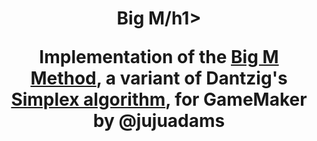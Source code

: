 <h1 align="center">Big M/h1>

<p align="center">Implementation of the <a href="https://www.youtube.com/watch?v=upgpVkAkFkQ">Big M Method</a>, a variant of Dantzig's <a href="https://optimization.cbe.cornell.edu/index.php?title=Simplex_algorithm">Simplex algorithm</a>, for GameMaker by <b>@jujuadams</b></p>
